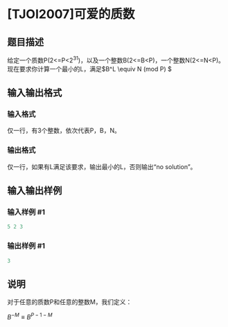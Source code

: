 #  [TJOI2007]可爱的质数

## 题目描述

给定一个质数P(2<=P<$2^{31}$)，以及一个整数B(2<=B<P)，一个整数N(2<=N<P)。 现在要求你计算一个最小的L，满足$B^L \equiv N (mod P) $ 

## 输入输出格式

### 输入格式

仅一行，有3个整数，依次代表P，B，N。

### 输出格式

仅一行，如果有L满足该要求，输出最小的L，否则输出“no solution”。

## 输入输出样例

### 输入样例 #1

```cpp
5 2 3
```


### 输出样例 #1

```cpp
3
```


## 说明

对于任意的质数P和任意的整数M，我们定义：

$B^{-M} \equiv B^{P-1-M}$

